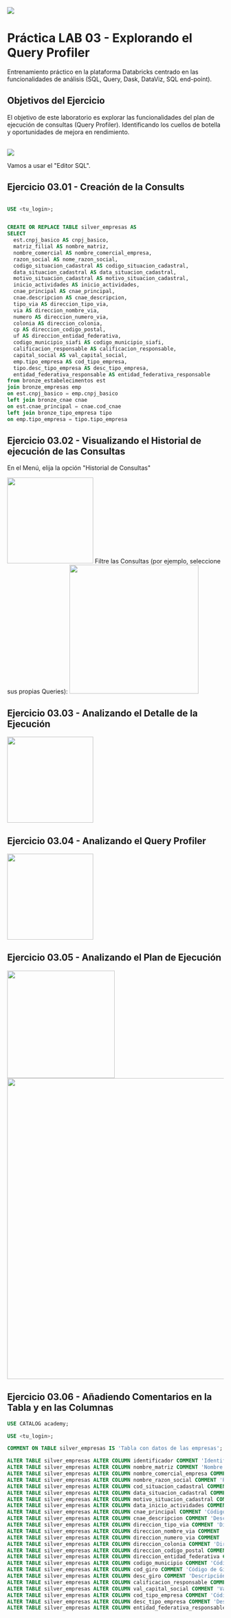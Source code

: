 
<img src="https://raw.githubusercontent.com/Databricks-BR/lab_sql/main/images/header_handson_sql.png">

# Práctica LAB 03 - Explorando el Query Profiler

Entrenamiento práctico en la plataforma Databricks centrado en las funcionalidades de análisis (SQL, Query, Dask, DataViz, SQL end-point).

## Objetivos del Ejercicio

El objetivo de este laboratorio es explorar las funcionalidades del plan de ejecución de consultas (Query Profiler). Identificando los cuellos de botella y oportunidades de mejora en rendimiento.
</br></br>

<img src="https://raw.githubusercontent.com/Databricks-BR/lab_sql/main/images/desnormaliza.png">

Vamos a usar el "Editor SQL".

## Ejercicio 03.01 - Creación de la Consults

``` sql

USE <tu_login>;


CREATE OR REPLACE TABLE silver_empresas AS
SELECT 
  est.cnpj_basico AS cnpj_basico,
  matriz_filial AS nombre_matriz,
  nombre_comercial AS nombre_comercial_empresa,
  razon_social AS nome_razon_social,
  codigo_situacion_cadastral AS codigo_situacion_cadastral,
  data_situacion_cadastral AS data_situacion_cadastral,
  motivo_situacion_cadastral AS motivo_situacion_cadastral,
  inicio_actividades AS inicio_actividades,
  cnae_principal AS cnae_principal,
  cnae.descripcion AS cnae_descripcion,
  tipo_via AS direccion_tipo_via,
  via AS direccion_nombre_via,
  numero AS direccion_numero_via,
  colonia AS direccion_colonia,
  cp AS direccion_codigo_postal,
  uf AS direccion_entidad_federativa,
  codigo_municipio_siafi AS codigo_municipio_siafi,
  calificacion_responsable AS calificacion_responsable,
  capital_social AS val_capital_social,
  emp.tipo_empresa AS cod_tipo_empresa,
  tipo.desc_tipo_empresa AS desc_tipo_empresa,
  entidad_federativa_responsable AS entidad_federativa_responsable
from bronze_estabelecimentos est
join bronze_empresas emp
on est.cnpj_basico = emp.cnpj_basico
left join bronze_cnae cnae
on est.cnae_principal = cnae.cod_cnae
left join bronze_tipo_empresa tipo
on emp.tipo_empresa = tipo.tipo_empresa


```

## Ejercicio 03.02 - Visualizando el Historial de ejecución de las Consultas


En el Menú, elija la opción "Historial de Consultas"

<img src="https://raw.githubusercontent.com/Databricks-BR/lab_sql/main/images/lab03_1.png" style="height: 200px;">
Filtre las Consultas (por ejemplo, seleccione sus propias Queries):

<img src="https://raw.githubusercontent.com/Databricks-BR/lab_sql/main/images/lab03_2.png" style="height: 300px;">


## Ejercicio 03.03 - Analizando el Detalle de la Ejecución

<img src="https://raw.githubusercontent.com/Databricks-BR/lab_sql/main/images/lab03_3.png" style="height: 200px;">


## Ejercicio 03.04 - Analizando el Query Profiler

<img src="https://raw.githubusercontent.com/Databricks-BR/lab_sql/main/images/lab03_4.png" style="height: 200px;">


## Ejercicio 03.05 - Analizando el Plan de Ejecución

<img src="https://raw.githubusercontent.com/Databricks-BR/lab_sql/main/images/lab03_5.png" style="height: 250px;">

<img src="https://raw.githubusercontent.com/Databricks-BR/lab_sql/main/images/lab03_6.png" style="height: 700px;">


## Ejercicio 03.06 - Añadiendo Comentarios en la Tabla y en las Columnas

``` sql
USE CATALOG academy;

USE <tu_login>;

COMMENT ON TABLE silver_empresas IS 'Tabla con datos de las empresas';

ALTER TABLE silver_empresas ALTER COLUMN identificador COMMENT 'Identificador';
ALTER TABLE silver_empresas ALTER COLUMN nombre_matriz COMMENT 'Nombre de la Matriz';
ALTER TABLE silver_empresas ALTER COLUMN nombre_comercial_empresa COMMENT 'Nombre Comercial';
ALTER TABLE silver_empresas ALTER COLUMN nombre_razon_social COMMENT 'Razón Social';
ALTER TABLE silver_empresas ALTER COLUMN cod_situacion_cadastral COMMENT 'Código da Situación Cadastral';
ALTER TABLE silver_empresas ALTER COLUMN data_situacion_cadastral COMMENT 'Datos de Situación Cadastral';
ALTER TABLE silver_empresas ALTER COLUMN motivo_situacion_cadastral COMMENT 'Motivo de Situación Cadastral';
ALTER TABLE silver_empresas ALTER COLUMN data_inicio_actividades COMMENT 'Inicio de actividaddes';
ALTER TABLE silver_empresas ALTER COLUMN cnae_principal COMMENT 'Código de Naturaleza Económica';
ALTER TABLE silver_empresas ALTER COLUMN cnae_descripcion COMMENT 'Descripción de Naturaleza Económica';
ALTER TABLE silver_empresas ALTER COLUMN direccion_tipo_via COMMENT 'Dirección - Tipo de Vía';
ALTER TABLE silver_empresas ALTER COLUMN direccion_nombre_via COMMENT 'Dirección - Nombre de Vía';
ALTER TABLE silver_empresas ALTER COLUMN direccion_numero_via COMMENT 'Dirección - Número de Vía';
ALTER TABLE silver_empresas ALTER COLUMN direccion_colonia COMMENT 'Dirección - Colonia';
ALTER TABLE silver_empresas ALTER COLUMN direccion_codigo_postal COMMENT 'Dirección - Código Postal';
ALTER TABLE silver_empresas ALTER COLUMN direccion_entidad_federativa COMMENT 'Dirección - Entidad Federativa';
ALTER TABLE silver_empresas ALTER COLUMN codigo_municipio COMMENT 'Código de Municipio';
ALTER TABLE silver_empresas ALTER COLUMN cod_giro COMMENT 'Código de Giro';
ALTER TABLE silver_empresas ALTER COLUMN desc_giro COMMENT 'Descripción del Giro';
ALTER TABLE silver_empresas ALTER COLUMN calificacion_responsable COMMENT 'Calificación del Responsable';
ALTER TABLE silver_empresas ALTER COLUMN val_capital_social COMMENT 'Valor del capital social';
ALTER TABLE silver_empresas ALTER COLUMN cod_tipo_empresa COMMENT 'Código del Tipo de Empresa';
ALTER TABLE silver_empresas ALTER COLUMN desc_tipo_empresa COMMENT 'Descripción del Tipo de Empresa';
ALTER TABLE silver_empresas ALTER COLUMN entidad_federativa_responsable COMMENT 'Entidad Federativa Responsable';
```

